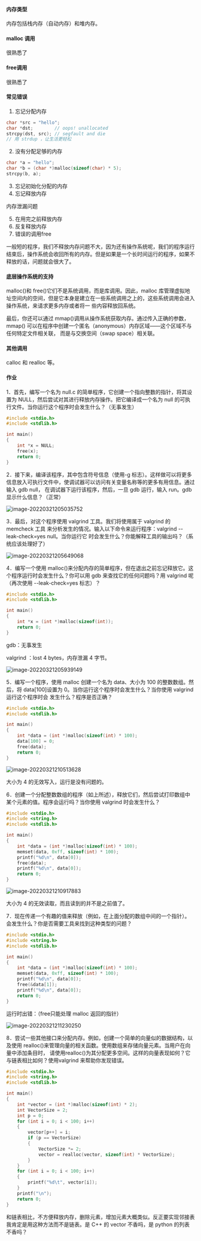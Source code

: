 #### 内存类型

内存包括栈内存（自动内存）和堆内存。

#### malloc 调用

很熟悉了

#### free调用

很熟悉了

#### 常见错误

1. 忘记分配内存

```c
char *src = "hello"; 
char *dst;		  // oops! unallocated
strcpy(dst, src); // segfault and die
// 用 strdup ，让生活更轻松
```

2. 没有分配足够的内存

```c
char *a = "hello";
char *b = (char *)malloc(sizeof(char) * 5);
strcpy(b, a);
```

3. 忘记初始化分配的内存
4. 忘记释放内存

内存泄漏问题

5. 在用完之前释放内存
6. 反复释放内存
7. 错误的调用free

一般短的程序，我们不释放内存问题不大，因为还有操作系统呢，我们的程序运行结束后，操作系统会收回所有的内存。但是如果是一个长时间运行的程序，如果不释放的话，问题就会很大了。

#### 底层操作系统的支持

malloc()和 free()它们不是系统调用，而是库调用。因此，malloc 库管理虚拟地址空间内的空间，但是它本身是建立在一些系统调用之上的，这些系统调用会进入操作系统，来请求更多内存或者将一 些内容释放回系统。

最后，你还可以通过 mmap()调用从操作系统获取内存。通过传入正确的参数，mmap() 可以在程序中创建一个匿名（anonymous）内存区域——这个区域不与任何特定文件相关联， 而是与交换空间（swap space）相关联。

#### 其他调用

calloc 和 realloc 等。

#### 作业

1．首先，编写一个名为 null.c 的简单程序，它创建一个指向整数的指针，将其设置为 NULL，然后尝试对其进行释放内存操作。把它编译成一个名为 null 的可执行文件。当你运行这个程序时会发生什么？（无事发生）

```c
#include <stdio.h>
#include <stdlib.h>

int main()
{
    int *x = NULL;
    free(x);
    return 0;
}
```

2．接下来，编译该程序，其中包含符号信息（使用-g 标志）。这样做可以将更多信息放入可执行文件中，使调试器可以访问有关变量名称等的更多有用信息。通过输入 gdb null， 在调试器下运行该程序，然后，一旦 gdb 运行，输入 run。gdb 显示什么信息？（正常）

![image-20220321205035752](https://gitee.com/ceyewan/pic/raw/master/images/image-20220321205035752.png)

3．最后，对这个程序使用 valgrind 工具。我们将使用属于 valgrind 的 memcheck 工具 来分析发生的情况。输入以下命令来运行程序：valgrind --leak-check=yes null。当你运行它 时会发生什么？你能解释工具的输出吗？（系统应该处理好了）

![image-20220321205649068](https://gitee.com/ceyewan/pic/raw/master/images/image-20220321205649068.png)

4．编写一个使用 malloc()来分配内存的简单程序，但在退出之前忘记释放它。这个程序运行时会发生什么？你可以用 gdb 来查找它的任何问题吗？用 valgrind 呢（再次使用 --leak-check=yes 标志）？

```c
#include <stdio.h>
#include <stdlib.h>

int main()
{
    int *x = (int *)malloc(sizeof(int));
    return 0;
}
```

gdb：无事发生

valgrind ：lost 4 bytes，内存泄漏 4 字节。

![image-20220321205939149](https://gitee.com/ceyewan/pic/raw/master/images/image-20220321205939149.png)

5．编写一个程序，使用 malloc 创建一个名为 data、大小为 100 的整数数组。然后，将 data[100]设置为 0。当你运行这个程序时会发生什么？当你使用 valgrind 运行这个程序时会 发生什么？程序是否正确？

```c
#include <stdio.h>
#include <stdlib.h>

int main()
{
    int *data = (int *)malloc(sizeof(int) * 100);
    data[100] = 0;
    free(data);
    return 0;
}
```

![image-20220321210513628](https://gitee.com/ceyewan/pic/raw/master/images/image-20220321210513628.png)

大小为 4 的无效写入，运行是没有问题的。

6．创建一个分配整数数组的程序（如上所述），释放它们，然后尝试打印数组中某个元素的值。程序会运行吗？当你使用 valgrind 时会发生什么？

```c
#include <stdio.h>
#include <string.h>
#include <stdlib.h>

int main()
{
    int *data = (int *)malloc(sizeof(int) * 100);
    memset(data, 0xff, sizeof(int) * 100);
    printf("%d\n", data[0]);
    free(data);
    printf("%d\n", data[0]);
    return 0;
}
```

![image-20220321210917883](https://gitee.com/ceyewan/pic/raw/master/images/image-20220321210917883.png)

大小为 4 的无效读取，而且读到的并不是之前值了。

7．现在传递一个有趣的值来释放（例如，在上面分配的数组中间的一个指针）。 会发生什么？你是否需要工具来找到这种类型的问题？

```c
#include <stdio.h>
#include <string.h>
#include <stdlib.h>

int main()
{
    int *data = (int *)malloc(sizeof(int) * 100);
    memset(data, 0xff, sizeof(int) * 100);
    printf("%d\n", data[0]);
    free(&data[1]);
    printf("%d\n", data[0]);
    return 0;
}
```

运行时出错：（free只能处理 malloc 返回的指针）

![image-20220321211230250](https://gitee.com/ceyewan/pic/raw/master/images/image-20220321211230250.png)

8．尝试一些其他接口来分配内存。例如，创建一个简单的向量似的数据结构，以及使用 realloc()来管理向量的相关函数。使用数组来存储向量元素。当用户在向量中添加条目时， 请使用realloc()为其分配更多空间。这样的向量表现如何？它与链表相比如何？使用valgrind 来帮助你发现错误。

```c
#include <stdio.h>
#include <string.h>
#include <stdlib.h>

int main()
{
    int *vector = (int *)malloc(sizeof(int) * 2);
    int VectorSize = 2;
    int p = 0;
    for (int i = 0; i < 100; i++)
    {
        vector[p++] = i;
        if (p == VectorSize)
        {
            VectorSize *= 2;
            vector = realloc(vector, sizeof(int) * VectorSize);
        }
    }
    for (int i = 0; i < 100; i++)
    {
        printf("%d\t", vector[i]);
    }
    printf("\n");
    return 0;
}
```

和链表相比，不方便释放内存，删除元素，增加元素大概类似。反正要实现邻接表我肯定是用这种方法而不是链表。是 C++ 的 vector 不香吗，是 python 的列表不香吗？

